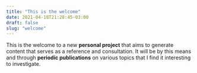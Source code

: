 ```yaml
---
title: "This is the welcome"
date: 2021-04-18T21:28:45-03:00
draft: false
slug: "welcome"
---
```


This is the welcome to a new **personal project** that aims to generate content that serves as a reference and consultation. It will be by this means and through **periodic publications** on various topics that I find it interesting to investigate. 